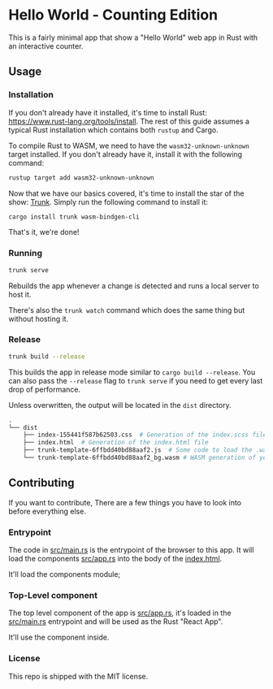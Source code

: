 # Hello World - Counting Edition

This is a fairly minimal app that show a "Hello World" web app in Rust with an interactive counter.

## Usage

### Installation

If you don't already have it installed, it's time to install Rust: <https://www.rust-lang.org/tools/install>.
The rest of this guide assumes a typical Rust installation which contains both `rustup` and Cargo.

To compile Rust to WASM, we need to have the `wasm32-unknown-unknown` target installed.
If you don't already have it, install it with the following command:

```bash
rustup target add wasm32-unknown-unknown
```

Now that we have our basics covered, it's time to install the star of the show: [Trunk].
Simply run the following command to install it:

```bash
cargo install trunk wasm-bindgen-cli
```

That's it, we're done!

### Running

```bash
trunk serve
```

Rebuilds the app whenever a change is detected and runs a local server to host it.

There's also the `trunk watch` command which does the same thing but without hosting it.

### Release

```bash
trunk build --release
```

This builds the app in release mode similar to `cargo build --release`.
You can also pass the `--release` flag to `trunk serve` if you need to get every last drop of performance.

Unless overwritten, the output will be located in the `dist` directory.

```bash
.
└── dist
    ├── index-155441f587b62503.css  # Generation of the index.scss file
    ├── index.html  # Generation of the index.html file
    ├── trunk-template-6ffbdd40bd88aaf2.js  # Some code to load the .wasm app
    └── trunk-template-6ffbdd40bd88aaf2_bg.wasm # WASM generation of your Rust React App.
```

## Contributing

If you want to contribute, There are a few things you have to look into before everything else.

### Entrypoint

The code in [src/main.rs](src/main.rs) is the entrypoint of the browser to this app. It will load the components [src/app.rs](src/app.rs) into the body of the [index.html](index.html).

It'll load the components module;

### Top-Level component

The top level component of the app is [src/app.rs](src/app.rs), it's loaded in the [src/main.rs](src/main.rs) entrypoint and will be used as the Rust "React App".

It'll use the [<Counter />](src/counter.rs) component inside.

### License

This repo is shipped with the MIT license.

[trunk]: https://github.com/thedodd/trunk

